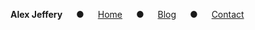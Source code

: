 **Alex Jeffery** &emsp; &#9679; &emsp; [Home](index.html) &emsp; &#9679; &emsp; [Blog](blog.html) &emsp; &#9679; &emsp; [Contact](contact.html)
